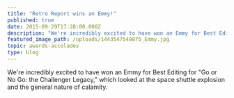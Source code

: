 ```yaml
---
title: "Retro Report wins an Emmy!"
published: true
date: 2015-09-29T17:28:00.000Z
description: "We're incredibly excited to have won an Emmy for Best Editing for *Go or No Go: the Challenger Legacy,* which looked at the space shuttle explosion and the general nature of calamity."
featured_image_path: /uploads/1443547549875_Emmy.jpg
topic: awards-accolades
type: blog
---
```


We're incredibly excited to have won an Emmy for Best Editing for "Go or No Go: the Challenger Legacy," which looked at the space shuttle explosion and the general nature of calamity.

